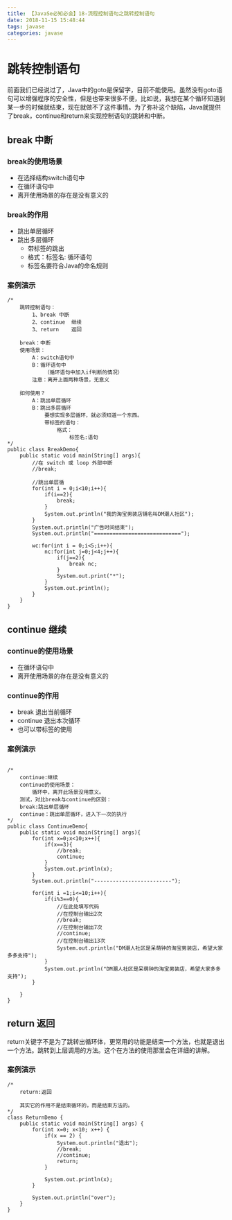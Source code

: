 ```yaml
---
title: 【JavaSe必知必会】18-流程控制语句之跳转控制语句
date: 2018-11-15 15:48:44
tags: javase
categories: javase
---
```

# 跳转控制语句
前面我们已经说过了，Java中的goto是保留字，目前不能使用。虽然没有goto语句可以增强程序的安全性，但是也带来很多不便，比如说，我想在某个循环知道到某一步的时候就结束，现在就做不了这件事情。为了弥补这个缺陷，Java就提供了break，continue和return来实现控制语句的跳转和中断。
## break 中断
### break的使用场景
- 在选择结构switch语句中
- 在循环语句中
- 离开使用场景的存在是没有意义的
### break的作用
- 跳出单层循环
- 跳出多层循环
  - 带标签的跳出
  - 格式：标签名: 循环语句
  - 标签名要符合Java的命名规则
###  案例演示

```
/*
	跳转控制语句：
		1、break 中断
		2、continue  继续
		3、return	返回
		
	break：中断
	使用场景：
		A：switch语句中
		B：循环语句中
			（循环语句中加入if判断的情况）
		注意：离开上面两种场景，无意义
	
	如何使用？
		A：跳出单层循环
		B：跳出多层循环
			要想实现多层循环，就必须知道一个东西。
			带标签的语句：
				格式：
					标签名:语句
*/
public class BreakDemo{
	public static void main(String[] args){
		//在 switch 或 loop 外部中断
		//break;
		
		//跳出单层循
		for(int i = 0;i<10;i++){
			if(i==2){
				break;
			}
			System.out.println("我的淘宝男装店铺名叫DM潮人社区");
		}
		System.out.println("广告时间结束");
		System.out.println("============================");
		
		wc:for(int i = 0;i<5;i++){
			nc:for(int j=0;j<4;j++){
				if(j==2){
					break nc;
				}
				System.out.print("*");
			}
			System.out.println();
		}
	}
}
```
## continue 继续
### continue的使用场景
- 在循环语句中
- 离开使用场景的存在是没有意义的
### continue的作用
- break  退出当前循环
- continue  退出本次循环
- 也可以带标签的使用
### 案例演示

```

/*
	continue:继续
	continue的使用场景：
		循环中，离开此场景没用意义。
	测试，对比break与continue的区别：
	break:跳出单层循环
	continue：跳出单层循环，进入下一次的执行
*/
public class ContinueDemo{
	public static void main(String[] args){
		for(int x=0;x<10;x++){
			if(x==3){
				//break;
				continue;
			}
			System.out.println(x);
		}
		System.out.println("-------------------------");
		
		for(int i =1;i<=10;i++){
			if(i%3==0){
				//在此处填写代码
				//在控制台输出2次
				//break;
				//在控制台输出7次
				//continue;
				//在控制台输出13次
				System.out.println("DM潮人社区是呆萌钟的淘宝男装店，希望大家多多支持");
			}
			System.out.println("DM潮人社区是呆萌钟的淘宝男装店，希望大家多多支持");
		}
		
	}
}
```

## return 返回
return关键字不是为了跳转出循环体，更常用的功能是结束一个方法，也就是退出一个方法。跳转到上层调用的方法。这个在方法的使用那里会在详细的讲解。

### 案例演示

```
/*
	return:返回
	
	其实它的作用不是结束循环的，而是结束方法的。
*/
class ReturnDemo {
	public static void main(String[] args) {
		for(int x=0; x<10; x++) {
			if(x == 2) {
				System.out.println("退出");
				//break;
				//continue;
				return;
			}
			
			System.out.println(x);
		}
		
		System.out.println("over");
	}
}
```
